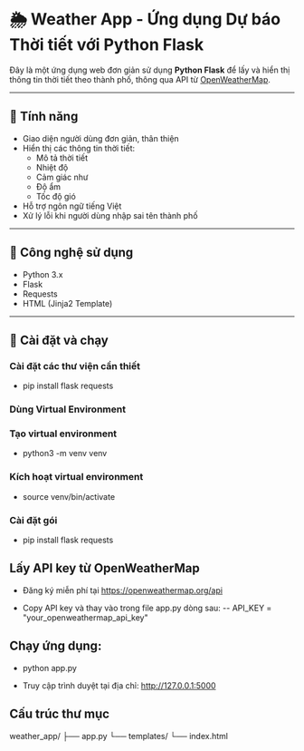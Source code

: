 # 🌦 Weather App - Ứng dụng Dự báo Thời tiết với Python Flask

Đây là một ứng dụng web đơn giản sử dụng **Python Flask** để lấy và hiển thị thông tin thời tiết theo thành phố, thông qua API từ [OpenWeatherMap](https://openweathermap.org/).

---

## 📌 Tính năng

- Giao diện người dùng đơn giản, thân thiện
- Hiển thị các thông tin thời tiết:
  - Mô tả thời tiết
  - Nhiệt độ
  - Cảm giác như
  - Độ ẩm
  - Tốc độ gió
- Hỗ trợ ngôn ngữ tiếng Việt
- Xử lý lỗi khi người dùng nhập sai tên thành phố

---

## 🧰 Công nghệ sử dụng

- Python 3.x
- Flask
- Requests
- HTML (Jinja2 Template)

---

## 🚀 Cài đặt và chạy

### Cài đặt các thư viện cần thiết
- pip install flask requests

### Dùng Virtual Environment
### Tạo virtual environment
- python3 -m venv venv

### Kích hoạt virtual environment
- source venv/bin/activate
### Cài đặt gói
- pip install flask requests


## Lấy API key từ OpenWeatherMap
- Đăng ký miễn phí tại https://openweathermap.org/api

- Copy API key và thay vào trong file app.py dòng sau:
-- API_KEY = "your_openweathermap_api_key"

## Chạy ứng dụng:

- python app.py

- Truy cập trình duyệt tại địa chỉ: http://127.0.0.1:5000

## Cấu trúc thư mục

weather_app/
├── app.py
└── templates/
    └── index.html

